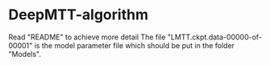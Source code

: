 # DeepMTT-algorithm
Read "README" to achieve more detail
The file "LMTT.ckpt.data-00000-of-00001" is the model parameter file which should be put in the folder "Models".
